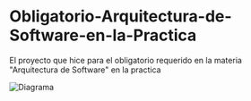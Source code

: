 # Obligatorio-Arquitectura-de-Software-en-la-Practica
El proyecto que hice para el obligatorio requerido en la materia "Arquitectura de Software" en la practica 

![Diagrama](https://github.com/SantiagoBolumburu/Obligatorio-Arquitectura-de-Software-en-la-Practica/assets/80825160/25dc993f-49a1-4878-9181-78fdbc2a20a5)
